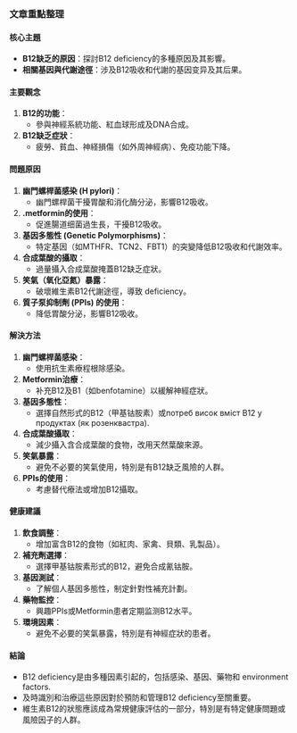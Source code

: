 ### 文章重點整理

#### 核心主題
- **B12缺乏的原因**：探討B12 deficiency的多種原因及其影響。
- **相關基因與代謝途徑**：涉及B12吸收和代謝的基因变异及其后果。

#### 主要觀念
1. **B12的功能**：
   - 參與神經系統功能、紅血球形成及DNA合成。
2. **B12缺乏症狀**：
   - 疲勞、貧血、神経損傷（如外周神經病）、免疫功能下降。

#### 問題原因
1. **幽門螺桿菌感染 (H pylori)**：
   - 幽門螺桿菌干擾胃酸和消化酶分泌，影響B12吸收。
2. **.metformin的使用**：
   - 促進腸道细菌過生長，干擾B12吸收。
3. **基因多態性 (Genetic Polymorphisms)**：
   - 特定基因（如MTHFR、TCN2、FBT1）的突變降低B12吸收和代謝效率。
4. **合成葉酸的攝取**：
   - 過量攝入合成葉酸掩蓋B12缺乏症狀。
5. **笑氣（氧化亞氮）暴露**：
   - 破壞維生素B12代謝途徑，導致 deficiency。
6. **質子泵抑制劑 (PPIs) 的使用**：
   - 降低胃酸分泌，影響B12吸收。

#### 解決方法
1. **幽門螺桿菌感染**：
   - 使用抗生素療程根除感染。
2. **Metformin治療**：
   - 补充B12及B1（如benfotamine）以緩解神經症狀。
3. **基因多態性**：
   - 選擇自然形式的B12（甲基钴胺素）或потреб висок вміст B12 у продуктах (як розенквастра).
4. **合成葉酸攝取**：
   - 減少攝入含合成葉酸的食物，改用天然葉酸來源。
5. **笑氣暴露**：
   - 避免不必要的笑氣使用，特別是有B12缺乏風險的人群。
6. **PPIs的使用**：
   - 考慮替代療法或增加B12攝取。

#### 健康建議
1. **飲食調整**：
   - 增加富含B12的食物（如紅肉、家禽、貝類、乳製品）。
2. **補充劑選擇**：
   - 選擇甲基钴胺素形式的B12，避免合成氰钴胺。
3. **基因測試**：
   - 了解個人基因多態性，制定針對性補充計劃。
4. **藥物監控**：
   - 興趣PPIs或Metformin患者定期监测B12水平。
5. **環境因素**：
   - 避免不必要的笑氣暴露，特別是有神經症狀的患者。

#### 結論
- B12 deficiency是由多種因素引起的，包括感染、基因、藥物和 environment factors.
- 及時識別和治療這些原因對於預防和管理B12 deficiency至關重要。
- 維生素B12的狀態應該成為常規健康評估的一部分，特別是有特定健康問題或風險因子的人群。